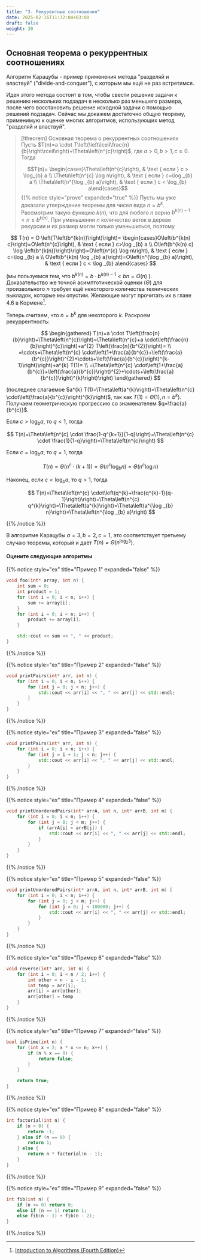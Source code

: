 ```yaml
---
title: "3. Рекурентные соотношения"
date: 2025-02-16T11:32:04+03:00
draft: false
weight: 30
---
```



## Основная теорема о рекуррентных соотношениях

Алгоритм Карацубы - пример применения метода "разделяй и властвуй" ("divide-and-conquer"), с которым мы ещё не раз встретимся.

Идея этого метода состоит в том, чтобы свести решение задачи к решению нескольких подзадач в несколько раз меньшего размера, после чего восстановить решение исходной задачи с помощью решений подзадач. Сейчас мы докажем достаточно общую теорему, применимую к оценке многих алгоритмов, использующих метод "разделяй и властвуй".

>[!theorem] Основная теорема о рекуррентных соотношениях
>Пусть $T(n)=a \cdot T\left(\left\lceil\frac{n}{b}\right\rceil\right)+\Theta\left(n^{c}\right)$, где $a>0, b>1, c \geqslant 0$. Тогда
>
>$$T(n)= \begin{cases}\Theta\left(n^{c}\right), & \text { если } c > \log_{b} a \\ \Theta\left(n^{c} \log n\right), & \text { если } c=\log _{b} a \\ \Theta\left(n^{\log _{b} a}\right), & \text { если } c < \log_{b} a\end{cases}$$
>{{% notice style="prove" expanded="true" %}}
Пусть мы уже доказали утверждение теоремы для чисел вида $n=b^{k}$. Рассмотрим такую функцию $k(n)$, что для любого $n$ верно $b^{k(n)-1} < n \leqslant b^{k(n)}$. При уменьшении $n$ количество веток в дереве рекурсии и их размер могли только уменьшиться, поэтому

$$
T(n) = O \left(T\left(b^{k(n)}\right)\right)= \begin{cases}O\left(b^{k(n) c}\right)=O\left(n^{c}\right), & \text { если } c>\log _{b} a \\ O\left(b^{k(n) c} \log \left(b^{k(n)}\right)\right)=O\left(n^{c} \log n\right), & \text { если } c=\log _{b} a \\ O\left(b^{k(n) \log _{b} a}\right)=O\left(n^{\log _{b} a}\right), & \text { если } c < \log _{b} a\end{cases}
$$

(мы пользуемся тем, что $b^{k(n)} = b \cdot b^{k(n)-1} < b n = O(n)$ ).
Доказательство же точной асимптотической оценки $(\Theta)$ для произвольного $n$ требует ещё некоторого количества технических выкладок, которые мы опустим. Желающие могут прочитать их в главе 4.6 в Кормене[^1].

[^1]: [Introduction to Algorithms (Fourth Edition)](https://dl.ebooksworld.ir/books/Introduction.to.Algorithms.4th.Leiserson.Stein.Rivest.Cormen.MIT.Press.9780262046305.EBooksWorld.ir.pdf)

Теперь считаем, что $n=b^{k}$ для некоторого $k$.
Раскроем рекуррентность:

$$
\begin{gathered}
T(n)=a \cdot T\left(\frac{n}{b}\right)+\Theta\left(n^{c}\right)=\Theta\left(n^{c}+a \cdot\left(\frac{n}{b}\right)^{c}\right)+a^{2} T\left(\frac{n}{b^{2}}\right)= \\
=\cdots=\Theta\left(n^{c} \cdot\left(1+\frac{a}{b^{c}}+\left(\frac{a}{b^{c}}\right)^{2}+\cdots+\left(\frac{a}{b^{c}}\right)^{k-1}\right)\right)+a^{k} T(1)= \\
=\Theta\left(n^{c} \cdot\left(1+\frac{a}{b^{c}}+\left(\frac{a}{b^{c}}\right)^{2}+\cdots+\left(\frac{a}{b^{c}}\right)^{k}\right)\right)
\end{gathered}
$$

(последнее слагаемое $a^{k} T(1)=\Theta\left(a^{k}\right)=\Theta\left(n^{c} \cdot\left(\frac{a}{b^{c}}\right)^{k}\right)$, так как $\left.T(1)=\Theta(1), n=b^{k}\right)$.
Получаем геометрическую прогрессию со знаменателем $q=\frac{a}{b^{c}}$.

Если $c>\log _{b} a$, то $q < 1$, тогда

$$
T(n)=\Theta\left(n^{c} \cdot \frac{1-q^{k+1}}{1-q}\right)=\Theta\left(n^{c} \cdot \frac{1}{1-q}\right)=\Theta\left(n^{c}\right)
$$

Если $c=\log _{b} a$, то $q=1$, тогда

$$
T(n)=\Theta\left(n^{c} \cdot(k+1)\right)=\Theta\left(n^{c} \log _{b} n\right)=\Theta\left(n^{c} \log n\right)
$$

Наконец, если $c < \log _{b} a$, то $q>1$, тогда

$$
T(n)=\Theta\left(n^{c} \cdot\left(q^{k}+\frac{q^{k}-1}{q-1}\right)\right)=\Theta\left(n^{c} q^{k}\right)=\Theta\left(a^{k}\right)=\Theta\left(a^{\log _{b} n}\right)=\Theta\left(n^{\log _{b} a}\right)
$$


{{% /notice %}}


В алгоритме Карацубы $a=3, b=2, c=1$, это соответствует третьему случаю теоремы, который и даёт $T(n)=\Theta\left(n^{\log _{2} 3}\right)$.

#### Оцените следующие алгоритмы

{{% notice style="ex" title="Пример 1" expanded="false" %}}
```cpp
void foo(int* array, int n) {
    int sum = 0;
    int product = 1;
    for (int i = 0; i < n; i++) {
        sum += array[i];
    }
    for (int i = 0; i < n; i++) {
        product += array[i];
    }

    std::cout << sum << ", " << product;
}
```
{{% /notice %}}

{{% notice style="ex" title="Пример 2" expanded="false" %}}
```cpp
void printPairs(int* arr, int n) {
    for (int i = 0; i < n; i++) {
        for (int j = 0; j < n; j++) {
            std::cout << arr[i] << ", " << arr[j] << std::endl;
        }
    }
}
```
{{% /notice %}}

{{% notice style="ex" title="Пример 3" expanded="false" %}}

```cpp
void printPairs(int* arr, int n) {
    for (int i = 0; i < n; i++) {
        for (int j = i + 1; j < n; j++) {
            std::cout << arr[i] << ", " << arr[j] << std::endl;
        }
    }
}
```
{{% /notice %}}

{{% notice style="ex" title="Пример 4" expanded="false" %}}

```cpp
void printUnorderedPairs(int* arrA, int n, int* arrB, int m) {
    for (int i = 0; i < n; i++) {
        for (int j = 0; j < m; j++) {
            if (arrA[i] < arrB[j]) {
                std::cout << arr[i] << ", " << arr[j] << std::endl;
            }
        }
    }
}
```
{{% /notice %}}

{{% notice style="ex" title="Пример 5" expanded="false" %}}
```cpp
void printUnorderedPairs(int* arrA, int n, int* arrB, int m) {
    for (int i = 0; i < n; i++) {
        for (int j = 0; j < m; j++) {
            for (int j = 0; j < 100000; j++) {
                std::cout << arr[i] << ", " << arr[j] << std::endl;
            }
        }
    }
}
```
{{% /notice %}}

{{% notice style="ex" title="Пример 6" expanded="false" %}}
```cpp
void reverse(int* arr, int n) {
    for (int i = 0; i < n / 2; i++) {
        int other = n - i - 1;
        int temp = arr[i];
        arr[i] = arr[other];
        arr[other] = temp
    }
}
```
{{% /notice %}}

{{% notice style="ex" title="Пример 7" expanded="false" %}}
```cpp
bool isPrime(int n) {
    for (int x = 2; x * x <= n; x++) {
        if (n % x == 0) {
            return false;
        }
    }

    return true;
}
```
{{% /notice %}}

{{% notice style="ex" title="Пример 8" expanded="false" %}}
```cpp
int factorial(int n) {
    if (n < 0) {
        return -1;
    } else if (n == 0) {
        return 1;
    } else {
        return n * factorial(n - 1);
    }
}
```
{{% /notice %}}

{{% notice style="ex" title="Пример 9" expanded="false" %}}
```cpp
int fib(int n) {
    if (n <= 0) return 0;
    else if (n == 1) return 1;
    else fib(n - 1) + fib(n - 2);
}
```
{{% /notice %}}